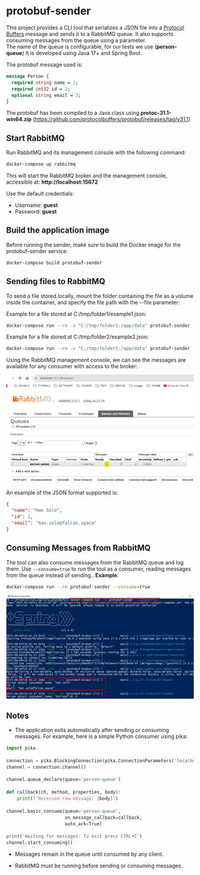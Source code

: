 # protobuf-sender
This project provides a CLI tool that serializes a JSON file into a [Protocol Buffers](https://developers.google.com/protocol-buffers) message and sends it to a RabbitMQ queue.
It also supports consuming messages from the queue using a parameter.  
The name of the queue is configurable, for our tests we use (**person-queue**)
It is developed using Java 17+ and Spring Boot.

The protobuf message used is:

```proto
message Person {
  required string name = 1;
  required int32 id = 2;
  optional string email = 3;
}
```
The protobuf has been compiled to a Java class using **protoc-31.1-win64.zip** (https://github.com/protocolbuffers/protobuf/releases/tag/v31.1)

## Start RabbitMQ

Run RabbitMQ and its management console with the following command:

```bash
docker-compose up rabbitmq
```
This will start the RabbitMQ broker and the management console, accessible at:
**http://localhost:15672**

Use the default credentials:  
- Username: **guest**  
- Password: **guest**  

## Build the application image
Before running the sender, make sure to build the Docker image for the protobuf-sender service:

```bash
docker-compose build protobuf-sender
```
##  Sending files to RabbitMQ
To send a file stored locally, mount the folder containing the file as a volume inside the container, and specify the file path with the --file parameter:  

Example for a file stored at C:/tmp/folder1/example1.json:
```bash
docker-compose run --rm -v "C:/tmp/folder1:/app/data" protobuf-sender --file=/app/data/example1.json
```
Example for a file stored at C:/tmp/folder2/example2.json:

```bash
docker-compose run --rm -v "C:/tmp/folder2:/app/data" protobuf-sender --file=/app/data/example2.json
```
Using the RabbitMQ management console, we can see the messages are available for any consumer with access to the broker:  

![RabbitMQ console](docs/img/rabbitmqconsole.PNG)  

An example of the JSON format supported is:
```json
{
  "name": "Han Solo",
  "id": 3,
  "email": "han.solo@falcon.space"
}
```
##  Consuming Messages from RabbitMQ  
The tool can also consume messages from the RabbitMQ queue and log them.
Use ```--consume=true``` to run the tool as a consumer, reading messages from the queue instead of sending..
**Example**:
```bash
docker-compose run --rm protobuf-sender --consume=true
```  
![consumer](docs/img/consumer.PNG)  

## Notes ##
- The application exits automatically after sending or consuming messages. For example, here is a simple Python consumer using pika:
```python
import pika

connection = pika.BlockingConnection(pika.ConnectionParameters('localhost'))
channel = connection.channel()

channel.queue_declare(queue='person-queue')

def callback(ch, method, properties, body):
    print(f"Received raw message: {body}")

channel.basic_consume(queue='person-queue',
                      on_message_callback=callback,
                      auto_ack=True)

print('Waiting for messages. To exit press CTRL+C')
channel.start_consuming()
```

- Messages remain in the queue until consumed by any client.

- RabbitMQ must be running before sending or consuming messages.